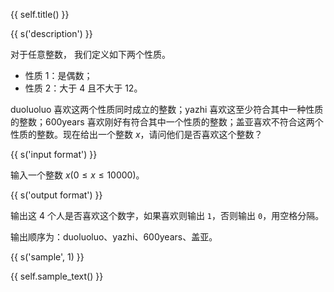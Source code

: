 {{ self.title() }}

{{ s('description') }}

对于任意整数， 我们定义如下两个性质。

- 性质 1：是偶数；
- 性质 2：大于 $4$ 且不大于 $12$。

duoluoluo 喜欢这两个性质同时成立的整数；yazhi 喜欢这至少符合其中一种性质的整数；600years 喜欢刚好有符合其中一个性质的整数；盖亚喜欢不符合这两个性质的整数。现在给出一个整数 $x$，请问他们是否喜欢这个整数？

{{ s('input format') }}

输入一个整数 $x(0\le x \le 10000)$。

{{ s('output format') }}

输出这 $4$ 个人是否喜欢这个数字，如果喜欢则输出 `1`，否则输出 `0`，用空格分隔。

输出顺序为：duoluoluo、yazhi、600years、盖亚。

{{ s('sample', 1) }}

{{ self.sample_text() }}

